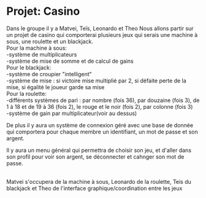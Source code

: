 # Projet: Casino
Dans le groupe il y a Matvei, Teïs, Leonardo et Theo
Nous allons partir sur un projet de casino qui comporterai plusieurs jeux qui serais une machine à sous, une roulette et un blackjack.<br/>
Pour la machine à sous:<br/>
-système de multiplicateurs<br/>
-système de mise de somme et de calcul de gains<br/>
Pour le blackjack:<br/>
-système de croupier "intelligent"<br/>
-système de mise : si victoire mise multiplié par 2, si défaite perte de la mise, si égalité le joueur garde sa mise<br/>
Pour la roulette:<br/>
-différents systèmes de pari : par nombre (fois 36), par douzaine (fois 3), de 1 à 18 et de 19 à 36 (fois 2), le rouge et le noir (fois 2), par colonne (fois 3)<br/>
-système de gain par multiplicateur(voir au dessus)<br/>

De plus il y aura un système de connexion géré avec une base de donnée qui comportera pour chaque membre un identifiant, un mot de passe et son argent.<br/>

Il y aura un menu général qui permettra de choisir son jeu, et d'aller dans son profil pour voir son argent, se déconnecter et cahnger son mot de passe.

<br/>Matvei s'occupera de la machine à sous, Leonardo de la roulette, Teis du blackjack et Theo de l'interface graphique/coordination entre les jeux
